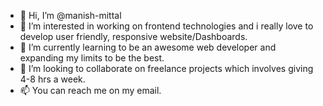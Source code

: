 - 👋 Hi, I’m @manish-mittal
- 👀 I’m interested in working on frontend technologies and i really love to develop user friendly, responsive website/Dashboards.
- 🌱 I’m currently learning to be an awesome web developer and expanding my limits to be the best.
- 💞️ I’m looking to collaborate on freelance projects which involves giving 4-8 hrs a week.
- 📫 You can reach me on my email.

<!---
manish-mittal/manish-mittal is a ✨ special ✨ repository because its `README.md` (this file) appears on your GitHub profile.
You can click the Preview link to take a look at your changes.
--->
